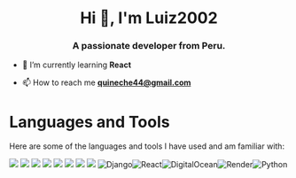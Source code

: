 <h1 align="center">Hi 👋, I'm Luiz2002</h1>
<h3 align="center">A passionate developer from Peru.</h3>

- 🌱 I’m currently learning **React**

- 📫 How to reach me **quineche44@gmail.com**
<p align="left">
</p>

# Languages ​​and Tools
Here are some of the languages ​​and tools I have used and am familiar with:

<img src="https://img.shields.io/badge/GIT-E44C30?style=for-the-badge&logo=git&logoColor=white" /> <img src="https://img.shields.io/badge/GitHub-100000?style=for-the-badge&logo=github&logoColor=white" />  <img src="https://img.shields.io/badge/Java-ED8B00?style=for-the-badge&logo=openjdk&logoColor=white" />  <img src="https://img.shields.io/badge/C%2B%2B-00599C?style=for-the-badge&logo=c%2B%2B&logoColor=white" />  <img src="https://img.shields.io/badge/HTML5-E34F26?style=for-the-badge&logo=html5&logoColor=white" />  <img src="https://img.shields.io/badge/CSS3-1572B6?style=for-the-badge&logo=css3&logoColor=white" />  <img src="https://img.shields.io/badge/JavaScript-F7DF1E?style=for-the-badge&logo=JavaScript&logoColor=white" /> <img src="https://img.shields.io/badge/DJANGO-REST-ff1709?style=for-the-badge&logo=django&logoColor=white&color=ff1709&labelColor=gray" /> 	![Django](https://img.shields.io/badge/django-%23092E20.svg?style=for-the-badge&logo=django&logoColor=white)![React](https://img.shields.io/badge/react-%2320232a.svg?style=for-the-badge&logo=react&logoColor=%2361DAFB)![DigitalOcean](https://img.shields.io/badge/DigitalOcean-%230167ff.svg?style=for-the-badge&logo=digitalOcean&logoColor=white)![Render](https://img.shields.io/badge/Render-%46E3B7.svg?style=for-the-badge&logo=render&logoColor=white)![Python](https://img.shields.io/badge/python-3670A0?style=for-the-badge&logo=python&logoColor=ffdd54)


